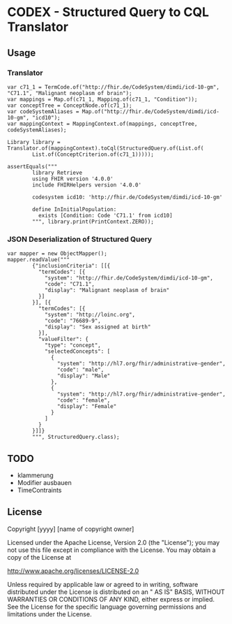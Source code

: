 # CODEX - Structured Query to CQL Translator

## Usage

### Translator

```
var c71_1 = TermCode.of("http://fhir.de/CodeSystem/dimdi/icd-10-gm", "C71.1", "Malignant neoplasm of brain");
var mappings = Map.of(c71_1, Mapping.of(c71_1, "Condition"));
var conceptTree = ConceptNode.of(c71_1);
var codeSystemAliases = Map.of("http://fhir.de/CodeSystem/dimdi/icd-10-gm", "icd10");
var mappingContext = MappingContext.of(mappings, conceptTree, codeSystemAliases);

Library library = Translator.of(mappingContext).toCql(StructuredQuery.of(List.of(
        List.of(ConceptCriterion.of(c71_1)))));

assertEquals("""
        library Retrieve
        using FHIR version '4.0.0'
        include FHIRHelpers version '4.0.0'
                                           
        codesystem icd10: 'http://fhir.de/CodeSystem/dimdi/icd-10-gm'                
                        
        define InInitialPopulation:
          exists [Condition: Code 'C71.1' from icd10]
        """, library.print(PrintContext.ZERO));
```

### JSON Deserialization of Structured Query

```
var mapper = new ObjectMapper();
mapper.readValue("""
        {"inclusionCriteria": [[{
          "termCodes": [{
            "system": "http://fhir.de/CodeSystem/dimdi/icd-10-gm", 
            "code": "C71.1",
            "display": "Malignant neoplasm of brain"
          }]
        }], [{
          "termCodes": [{
            "system": "http://loinc.org", 
            "code": "76689-9",
            "display": "Sex assigned at birth"
          }],
          "valueFilter": {
            "type": "concept",
            "selectedConcepts": [
              {
                "system": "http://hl7.org/fhir/administrative-gender",
                "code": "male",
                "display": "Male"
              },
              {
                "system": "http://hl7.org/fhir/administrative-gender",
                "code": "female",
                "display": "Female"
              }
            ]
          }
        }]]}
        """, StructuredQuery.class);
```

## TODO

* klammerung
* Modifier ausbauen
* TimeContraints

## License

Copyright [yyyy] [name of copyright owner]

Licensed under the Apache License, Version 2.0 (the "License"); you may not use this file except in compliance with the
License. You may obtain a copy of the License at

http://www.apache.org/licenses/LICENSE-2.0

Unless required by applicable law or agreed to in writing, software distributed under the License is distributed on an "
AS IS" BASIS, WITHOUT WARRANTIES OR CONDITIONS OF ANY KIND, either express or implied. See the License for the specific
language governing permissions and limitations under the License.
